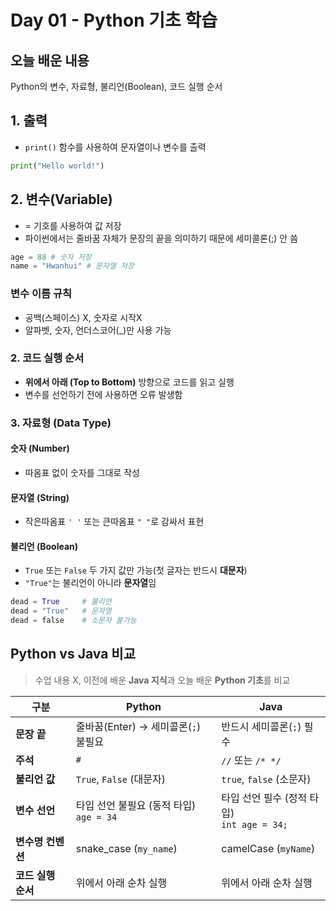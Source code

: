 # Day 01 - Python 기초 학습

## 오늘 배운 내용
Python의 변수, 자료형, 불리언(Boolean), 코드 실행 순서

## 1. 출력
- `print()` 함수를 사용하여 문자열이나 변수를 출력

```python
print("Hello world!")
```

## 2. 변수(Variable)
- = 기호를 사용하여 값 저장
- 파이썬에서는 줄바꿈 자체가 문장의 끝을 의미하기 때문에 세미콜론(;) 안 씀
```python
age = 88 # 숫자 저장
name = "Hwanhui" # 문자열 저장
```
### 변수 이름 규칙
- 공백(스페이스) X, 숫자로 시작X
- 알파벳, 숫자, 언더스코어(_)만 사용 가능

### 2. 코드 실행 순서
- **위에서 아래 (Top to Bottom)** 방향으로 코드를 읽고 실행
- 변수를 선언하기 전에 사용하면 오류 발생함

### 3. 자료형 (Data Type)
#### 숫자 (Number)
- 따옴표 없이 숫자를 그대로 작성

#### 문자열 (String)
- 작은따옴표 `' '` 또는 큰따옴표 `" "`로 감싸서 표현

#### 불리언 (Boolean)
- `True` 또는 `False` 두 가지 값만 가능(첫 글자는 반드시 **대문자**)
- `"True"`는 불리언이 아니라 **문자열**임

```python
dead = True     # 불리언
dead = "True"   # 문자열
dead = false    # 소문자 불가능
```

## Python vs Java 비교

> 수업 내용 X, 이전에 배운 **Java 지식**과 오늘 배운 **Python 기초**를 비교

| 구분 | Python | Java |
|------|--------|------|
| **문장 끝** | 줄바꿈(Enter) → 세미콜론(`;`) 불필요 | 반드시 세미콜론(`;`) 필수 |
| **주석** | `#` | `//` 또는 `/* */` |
| **불리언 값** | `True`, `False` (대문자) | `true`, `false` (소문자) |
| **변수 선언** | 타입 선언 불필요 (동적 타입)<br>`age = 34` | 타입 선언 필수 (정적 타입)<br>`int age = 34;` |
| **변수명 컨벤션** | snake_case (`my_name`) | camelCase (`myName`) |
| **코드 실행 순서** | 위에서 아래 순차 실행 | 위에서 아래 순차 실행 |